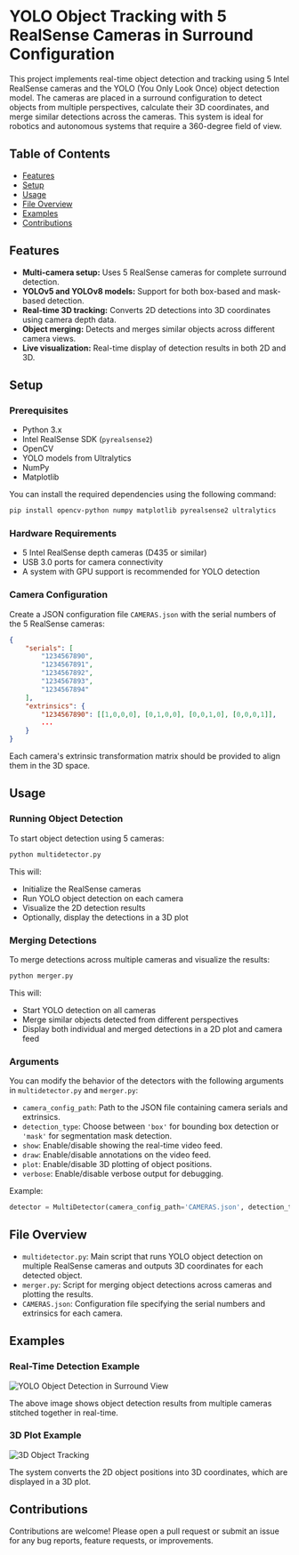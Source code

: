 # YOLO Object Tracking with 5 RealSense Cameras in Surround Configuration

This project implements real-time object detection and tracking using 5 Intel RealSense cameras and the YOLO (You Only Look Once) object detection model. The cameras are placed in a surround configuration to detect objects from multiple perspectives, calculate their 3D coordinates, and merge similar detections across the cameras. This system is ideal for robotics and autonomous systems that require a 360-degree field of view.

## Table of Contents
- [Features](#features)
- [Setup](#setup)
- [Usage](#usage)
- [File Overview](#file-overview)
- [Examples](#examples)
- [Contributions](#contributions)

## Features
- **Multi-camera setup:** Uses 5 RealSense cameras for complete surround detection.
- **YOLOv5 and YOLOv8 models:** Support for both box-based and mask-based detection.
- **Real-time 3D tracking:** Converts 2D detections into 3D coordinates using camera depth data.
- **Object merging:** Detects and merges similar objects across different camera views.
- **Live visualization:** Real-time display of detection results in both 2D and 3D.
  
## Setup
### Prerequisites
- Python 3.x
- Intel RealSense SDK (`pyrealsense2`)
- OpenCV
- YOLO models from Ultralytics
- NumPy
- Matplotlib

You can install the required dependencies using the following command:
```bash
pip install opencv-python numpy matplotlib pyrealsense2 ultralytics
```

### Hardware Requirements
- 5 Intel RealSense depth cameras (D435 or similar)
- USB 3.0 ports for camera connectivity
- A system with GPU support is recommended for YOLO detection

### Camera Configuration
Create a JSON configuration file `CAMERAS.json` with the serial numbers of the 5 RealSense cameras:

```json
{
    "serials": [
        "1234567890",
        "1234567891",
        "1234567892",
        "1234567893",
        "1234567894"
    ],
    "extrinsics": {
        "1234567890": [[1,0,0,0], [0,1,0,0], [0,0,1,0], [0,0,0,1]],
        ...
    }
}
```

Each camera's extrinsic transformation matrix should be provided to align them in the 3D space.

## Usage
### Running Object Detection
To start object detection using 5 cameras:

```bash
python multidetector.py
```

This will:
- Initialize the RealSense cameras
- Run YOLO object detection on each camera
- Visualize the 2D detection results
- Optionally, display the detections in a 3D plot

### Merging Detections
To merge detections across multiple cameras and visualize the results:

```bash
python merger.py
```

This will:
- Start YOLO detection on all cameras
- Merge similar objects detected from different perspectives
- Display both individual and merged detections in a 2D plot and camera feed

### Arguments
You can modify the behavior of the detectors with the following arguments in `multidetector.py` and `merger.py`:
- `camera_config_path`: Path to the JSON file containing camera serials and extrinsics.
- `detection_type`: Choose between `'box'` for bounding box detection or `'mask'` for segmentation mask detection.
- `show`: Enable/disable showing the real-time video feed.
- `draw`: Enable/disable annotations on the video feed.
- `plot`: Enable/disable 3D plotting of object positions.
- `verbose`: Enable/disable verbose output for debugging.

Example:
```python
detector = MultiDetector(camera_config_path='CAMERAS.json', detection_type='box', show=True, draw=True, plot=False)
```

## File Overview
- `multidetector.py`: Main script that runs YOLO object detection on multiple RealSense cameras and outputs 3D coordinates for each detected object.
- `merger.py`: Script for merging object detections across cameras and plotting the results.
- `CAMERAS.json`: Configuration file specifying the serial numbers and extrinsics for each camera.

## Examples
### Real-Time Detection Example
![YOLO Object Detection in Surround View](https://via.placeholder.com/640x360)

The above image shows object detection results from multiple cameras stitched together in real-time.

### 3D Plot Example
![3D Object Tracking](https://via.placeholder.com/640x360)

The system converts the 2D object positions into 3D coordinates, which are displayed in a 3D plot.

## Contributions
Contributions are welcome! Please open a pull request or submit an issue for any bug reports, feature requests, or improvements.

